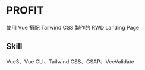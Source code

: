# PROFIT

使用 Vue 搭配 Tailwind CSS 製作的 RWD Landing Page

## Skill
Vue3、Vue CLI、Tailwind CSS、GSAP、VeeValidate
